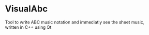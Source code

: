 # VisualAbc
Tool to write ABC music notation and immediatly see the sheet music, written in C++ using Qt
